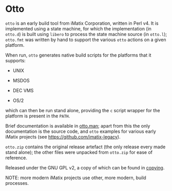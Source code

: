 # Otto

`otto` is an early build tool from iMatix Corporation, written in
Perl v4.  It is implemented using a state machine, for which the
implementation (in `otto.d`) is built using `libero` to process the
state machine source (in `otto.l`); `otto.fmt` was written by hand
to support the various `otto` actions on a given platform.

When run, `otto` generates native build scripts for the platforms that
it supports:

*   UNIX

*   MSDOS

*   DEC VMS

*   OS/2

which can then be run stand alone, providing the `c` script wrapper
for the platform is present in the `PATH`.

Brief documentation is available in [otto.man](otto.man); apart from
this the only documentation is the source code, and `otto` examples
for various early iMatix projects (see <https://github.com/imatix-legacy>).

`otto.zip` contains the original release artefact (the only release
every made stand alone); the other files were unpacked from `otto.zip`
for ease of reference.

Released under the GNU GPL v2, a copy of which can be found in 
[copying](copying).

NOTE: more modern iMatix projects use other, more modern, build processes.
